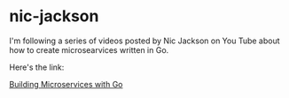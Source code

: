 # nic-jackson

I'm following a series of videos posted by Nic Jackson on You Tube about how to create microsearvices written in Go.

Here's the link:

[Building Microservices with Go](https://www.youtube.com/playlist?list=PLmD8u-IFdreyh6EUfevBcbiuCKzFk0EW_)

